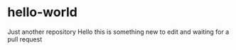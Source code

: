 # hello-world
Just another repository
Hello this is something new to edit and waiting for a pull request

